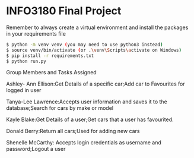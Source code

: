 # INFO3180 Final Project



Remember to always create a virtual environment and install the packages in your requirements file

```bash
$ python -m venv venv (you may need to use python3 instead)
$ source venv/bin/activate (or .\venv\Scripts\activate on Windows)
$ pip install -r requirements.txt 
$ python run.py
```
Group Members and Tasks Assigned

Ashley- Ann Ellison:Get Details of a specific car;Add car to Favourites for logged in user

Tanya-Lee Lawrence:Accepts user information and saves it to the
database;Search for cars by make or model

Kayle Blake:Get Details of a user;Get cars that a user has favourited.

Donald Berry:Return all cars;Used for adding new cars

Shenelle McCarthy: Accepts login credentials as username
and password;Logout a user